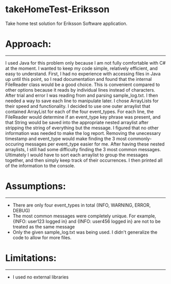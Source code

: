 # takeHomeTest-Eriksson
Take home test solution for Eriksson Software application.

# Approach:
---------
I used Java for this problem only because I am not fully comfortable with C# at the moment. I wanted to keep my code simple, relatively efficient, and easy to understand. 
First, I had no experience with accessing files in Java up until this point, so I read documentation and found that the internal FileReader class would be a good choice.
This is convenient compared to other options because it reads by individual lines instead of characters.
After trial and error I was reading from and parsing sample_log.txt. I then needed a way to save each line to manipulate later. I chose ArrayLists for their speed and functionality. I decided to use one outer arraylist that contained ArrayList<String> for each of the four event_types. For each line, the FileReader would determine if an event_type key phrase was present, and that String would be saved into the appropriate nested arraylist after stripping the string of everything but the message. I figured that no other information was needed to make the log report. Removing the unecessary timestamp and event_type would make finding the 3 most commonly-occuring messages per event_type easier for me. 
After having these nested arraylists, I still had some difficulty finding the 3 most common messages. Ultimately I would have to sort each arraylist to group the messages together, and then simply keep track of their occurrences. I then printed all of the information to the console.

# Assumptions:
-----------
- There are only four event_types in total (INFO, WARNING, ERROR, DEBUG)
- The most common messages were completely unique. For example, {INFO: user123 logged in} and {INFO: user456 logged in} are not to be treated as the same message
- Only the given sample_log.txt was being used. I didn't generalize the code to allow for more files.


# Limitations:
------------
- I used no external libraries
